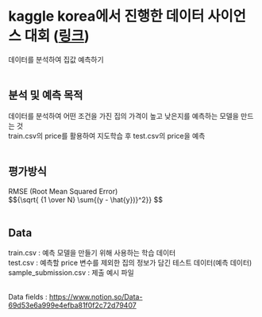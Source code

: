 <h1>kaggle korea에서 진행한 데이터 사이언스 대회 (<a href="http://bitly.kr/5vlMjB">링크</a>)</h1>
데이터를 분석하여 집값 예측하기<BR><BR>
<h2>분석 및 예측 목적</h2>
데이터를 분석하여 어떤 조건을 가진 집의 가격이 높고 낮은지를 예측하는 모델을 만드는 것<BR>
train.csv의 price를 활용하여 지도학습 후 test.csv의 price을 예측<BR><BR>
<h2>평가방식</h2>
RMSE (Root Mean Squared Error)<BR>
$${\sqrt{ {1 \over N} \sum{(y - \hat{y})}^2}} $$<BR><BR>
<h2>Data</h2>
train.csv : 예측 모델을 만들기 위해 사용하는 학습 데이터<BR>
test.csv : 예측할 price 변수를 제외한 집의 정보가 담긴 테스트 데이터(예측 데이터)<BR>
sample_submission.csv : 제출 예시 파일<BR><BR>
  
Data fields : https://www.notion.so/Data-69d53e6a999e4efba81f0f2c72d79407
